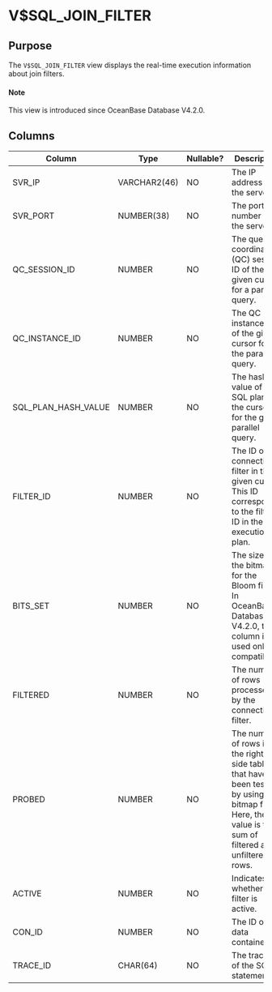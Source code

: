 # V$SQL_JOIN_FILTER

## Purpose

The `V$SQL_JOIN_FILTER` view displays the real-time execution information about join filters. 

<main id="notice" type='explain'>
  <h4>Note</h4>
  <p>This view is introduced since OceanBase Database V4.2.0. </p>
</main>

## Columns

| **Column** | **Type** | **Nullable?** | **Description** |
| --- | --- | --- | --- |
| SVR_IP | VARCHAR2(46) | NO | The IP address of the server. |
| SVR_PORT | NUMBER(38) | NO | The port number of the server. |
| QC_SESSION_ID | NUMBER | NO | The query coordinator (QC) session ID of the given cursor for a parallel query. |
| QC_INSTANCE_ID | NUMBER | NO | The QC instance ID of the given cursor for the parallel query. |
| SQL_PLAN_HASH_VALUE | NUMBER | NO | The hash value of the SQL plan of the cursor for the given parallel query. |
| FILTER_ID | NUMBER | NO | The ID of the connection filter in the given cursor. This ID corresponds to the filter ID in the execution plan. |
| BITS_SET | NUMBER | NO | The size of the bitmap for the Bloom filter. In OceanBase Database V4.2.0, this column is used only for compatibility. |
| FILTERED | NUMBER | NO | The number of rows processed by the connection filter. |
| PROBED | NUMBER | NO | The number of rows in the right-side table that have been tested by using the bitmap filter. Here, the value is the sum of filtered and unfiltered rows. |
| ACTIVE | NUMBER | NO | Indicates whether the filter is active. |
| CON_ID | NUMBER | NO | The ID of the data container. |
| TRACE_ID | CHAR(64) | NO | The trace ID of the SQL statement. |
